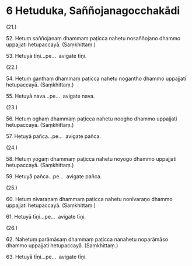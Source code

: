 

# 6 Hetuduka, Saññojanagocchakādi


(21.)

52\. Hetuṃ saññojanaṃ dhammaṃ paṭicca nahetu nosaññojano dhammo uppajjati hetupaccayā. (Saṃkhittaṃ.)

53\. Hetuyā tīṇi…pe…  avigate tīṇi.

(22.)

54\. Hetuṃ ganthaṃ dhammaṃ paṭicca nahetu nogantho dhammo uppajjati hetupaccayā. (Saṃkhittaṃ.)

55\. Hetuyā nava…pe…  avigate nava.

(23.)

56\. Hetuṃ oghaṃ dhammaṃ paṭicca nahetu noogho dhammo uppajjati hetupaccayā. (Saṃkhittaṃ.)

57\. Hetuyā pañca…pe…  avigate pañca.

(24.)

58\. Hetuṃ yogaṃ dhammaṃ paṭicca nahetu noyogo dhammo uppajjati hetupaccayā. (Saṃkhittaṃ.)

59\. Hetuyā pañca…pe…  avigate pañca.

(25.)

60\. Hetuṃ nīvaraṇaṃ dhammaṃ paṭicca nahetu nonīvaraṇo dhammo uppajjati hetupaccayā. (Saṃkhittaṃ.)

61\. Hetuyā tīṇi…pe…  avigate tīṇi.

(26.)

62\. Nahetuṃ parāmāsaṃ dhammaṃ paṭicca nanahetu noparāmāso dhammo uppajjati hetupaccayā. (Saṃkhittaṃ.)

63\. Hetuyā tīṇi…pe…  avigate tīṇi.



